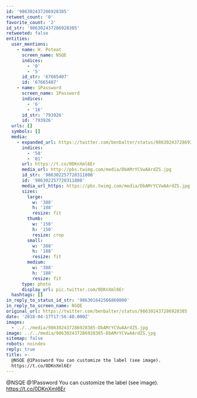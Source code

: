 ```yaml
---
id: '986302437286928385'
retweet_count: '0'
favorite_count: '2'
id_str: '986302437286928385'
retweeted: false
entities:
  user_mentions:
    - name: H. Poteat
      screen_name: NSQE
      indices:
        - '0'
        - '5'
      id_str: '67665407'
      id: '67665407'
    - name: 1Password
      screen_name: 1Password
      indices:
        - '6'
        - '16'
      id_str: '793926'
      id: '793926'
  urls: []
  symbols: []
  media:
    - expanded_url: https://twitter.com/benbalter/status/986302437286928385/photo/1
      indices:
        - '58'
        - '81'
      url: https://t.co/0DKnXml6Er
      media_url: http://pbs.twimg.com/media/DbAMrYCVwAArdZS.jpg
      id_str: '986302257720311808'
      id: '986302257720311808'
      media_url_https: https://pbs.twimg.com/media/DbAMrYCVwAArdZS.jpg
      sizes:
        large:
          w: '388'
          h: '188'
          resize: fit
        thumb:
          w: '150'
          h: '150'
          resize: crop
        small:
          w: '388'
          h: '188'
          resize: fit
        medium:
          w: '388'
          h: '188'
          resize: fit
      type: photo
      display_url: pic.twitter.com/0DKnXml6Er
  hashtags: []
in_reply_to_status_id_str: '986301642566860800'
in_reply_to_screen_name: NSQE
original_url: https://twitter.com/benbalter/status/986302437286928385
date: '2018-04-17T17:56:40.000Z'
images:
  - ../../media/986302437286928385-DbAMrYCVwAArdZS.jpg
image: ../../media/986302437286928385-DbAMrYCVwAArdZS.jpg
sitemap: false
robots: noindex
reply: true
title: >-
  @NSQE @1Password You can customize the label (see image).
  https://t.co/0DKnXml6Er
---
```


@NSQE @1Password You can customize the label (see image). https://t.co/0DKnXml6Er